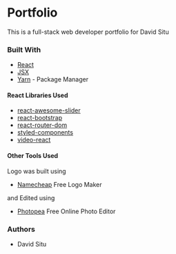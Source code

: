 # Portfolio

This is a full-stack web developer portfolio for David Situ

### Built With

* [React](https://reactjs.org/docs/getting-started.html) 
* [JSX](https://reactjs.org/docs/introducing-jsx.html)
* [Yarn](https://classic.yarnpkg.com/en/docs/install/#windows-stable) - Package Manager

#### React Libraries Used

* [react-awesome-slider](https://github.com/rcaferati/react-awesome-slider)
* [react-bootstrap](https://react-bootstrap.github.io/)
* [react-router-dom](https://www.npmjs.com/package/react-router-dom)
* [styled-components](https://styled-components.com/)
* [video-react](https://video-react.js.org/)

#### Other Tools Used

Logo was built using 
* [Namecheap](https://www.namecheap.com/logo-maker?sitelink=lm_free&gclid=CjwKCAjw5Ij2BRBdEiwA0Frc9bElN782penOZ3vDqPK_nNfCW0vsuWMXs7aAuvr8wQbSDImWw3xH9RoCMz4QAvD_BwE) Free Logo Maker

and Edited using
* [Photopea](https://www.photopea.com/) Free Online Photo Editor

### Authors

* David Situ